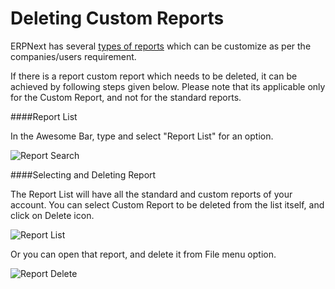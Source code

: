 <h1>Deleting Custom Reports</h1>

ERPNext has several [types of reports](https://erpnext.com/kb/report/making-custom-reports-in-erpnext) which can be customize as per the companies/users requirement.

If there is a report custom report which needs to be deleted, it can be achieved by following steps given below. Please note that its applicable only for the Custom Report, and not for the standard reports.

####Report List

In the Awesome Bar, type and select "Report List" for an option.

![Report Search]({{docs_base_url}}/assets/img/articles/$SGrab_316.png)

####Selecting and Deleting Report

The Report List will have all the standard and custom reports of your account. You can select Custom Report to be deleted from the list itself, and click on Delete icon.

![Report List]({{docs_base_url}}/assets/img/articles/$SGrab_317.png)

Or you can open that report, and delete it from File menu option.

![Report Delete]({{docs_base_url}}/assets/img/articles/$SGrab_318.png)

<!-- markdown -->